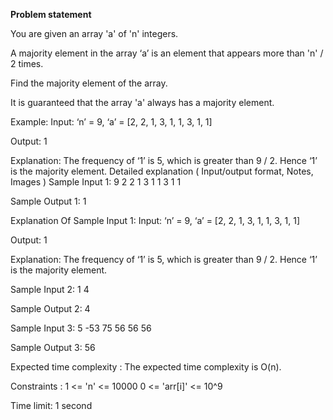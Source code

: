 **Problem statement**

You are given an array 'a' of 'n' integers.

A majority element in the array ‘a’ is an element that appears more than 'n' / 2 times.

Find the majority element of the array.

It is guaranteed that the array 'a' always has a majority element.

Example:
Input: ‘n’ = 9, ‘a’ = [2, 2, 1, 3, 1, 1, 3, 1, 1]

Output: 1

Explanation: The frequency of ‘1’ is 5, which is greater than 9 / 2.
Hence ‘1’ is the majority element.
Detailed explanation ( Input/output format, Notes, Images )
Sample Input 1:
9
2 2 1 3 1 1 3 1 1

Sample Output 1:
1

Explanation Of Sample Input 1:
Input: ‘n’ = 9, ‘a’ = [2, 2, 1, 3, 1, 1, 3, 1, 1]

Output: 1

Explanation: The frequency of ‘1’ is 5, which is greater than 9 / 2.
Hence ‘1’ is the majority element.

Sample Input 2:
1
4

Sample Output 2:
4

Sample Input 3:
5
-53 75 56 56 56

Sample Output 3:
56

Expected time complexity :
The expected time complexity is O(n).

Constraints :
1 <= 'n' <= 10000
0 <= 'arr[i]' <= 10^9

Time limit: 1 second